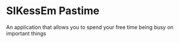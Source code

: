 # SIKessEm Pastime

An application that allows you to spend your free time being busy on important things
